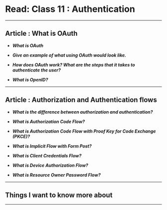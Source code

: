 # Read: Class 11 :  Authentication

- - - 

## Article : What is OAuth
   
* ***What is OAuth***  

* ***Give an example of what using OAuth would look like.***  

* ***How does OAuth work? What are the steps that it takes to authenticate the user?*** 

* ***What is OpenID?***  

- - - 

## Article : Authorization and Authentication flows
   
* ***What is the difference between authorization and authentication?*** 

* ***What is Authorization Code Flow?***  

* ***What is Authorization Code Flow with Proof Key for Code Exchange (PKCE)?***  

* ***What is Implicit Flow with Form Post?***  

* ***What is Client Credentials Flow?***  

* ***What is Device Authorization Flow?***   

* ***What is Resource Owner Password Flow?***   


- - - 

## Things I want to know more about   

- - - 
